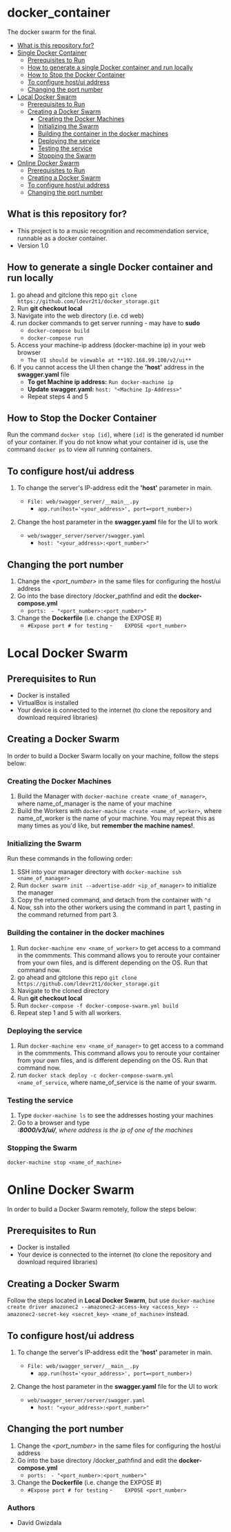 # docker_container
The docker swarm for the final.

- [What is this repository for?](#what-is-this-repository-for-)
- [Single Docker Container](#single-docker-container)
  * [Prerequisites to Run](#prerequisites-to-run)
  * [How to generate a single Docker container and run locally](#how-to-generate-a-single-docker-container-and-run-locally)
  * [How to Stop the Docker Container](#how-to-stop-the-docker-container)
  * [To configure host/ui address](#to-configure-host-ui-address)
  * [Changing the port number](#changing-the-port-number)
- [Local Docker Swarm](#local-docker-swarm)
  * [Prerequisites to Run](#prerequisites-to-run-1)
  * [Creating a Docker Swarm](#creating-a-docker-swarm)
    + [Creating the Docker Machines](#creating-the-docker-machines)
    + [Initializing the Swarm](#initializing-the-swarm)
    + [Building the container in the docker machines](#building-the-container-in-the-docker-machines)
    + [Deploying the service](#deploying-the-service)
    + [Testing the service](#testing-the-service)
    + [Stopping the Swarm](#stopping-the-swarm)
- [Online Docker Swarm](#online-docker-swarm)
  * [Prerequisites to Run](#prerequisites-to-run-2)
  * [Creating a Docker Swarm](#creating-a-docker-swarm-1)
  * [To configure host/ui address](#to-configure-host-ui-address-1)
  * [Changing the port number](#changing-the-port-number-1)

## What is this repository for? ##

* This project is to a music recognition and recommendation service, runnable as a docker container.
* Version 1.0

## How to generate a single Docker container and run locally ##
1. go ahead and gitclone this repo
`git clone https://github.com/ldevr2t1/docker_storage.git`
2. Run **git checkout local**
3. Navigate into the web directory (i.e. cd web)
4. run docker commands to get server running - may have to **sudo**
    * `docker-compose build`
    * `docker-compose run`
5. Access your machine-ip address (docker-machine ip) in your web browser
    * `The UI should be viewable at **192.168.99.100/v2/ui**`
6.  If you cannot access the UI then change the **'host'** address in the **swagger.yaml** file
    * **To get Machine ip address:** `Run docker-machine ip` 
    * **Update swagger.yaml:** `host: "<Machine Ip-Address>"`
    * Repeat steps 4 and 5

## How to Stop the Docker Container ##
Run the command `docker stop [id]`, where `[id]` is the generated id number of your container. If you do not know what your container id is, use the command `docker ps` to view all running containers.

## To configure host/ui address
1. To change the server's IP-address edit the **'host'** parameter in main.
    * `File: web/swagger_server/__main__.py`
        - `app.run(host='<your_address>', port=<port_number>)`
    
2. Change the host parameter in the **swagger.yaml** file for the UI to work
    * `web/swagger_server/server/swagger.yaml`
        - `host: "<your_address>:<port_number>"`

## Changing the port number
1. Change the *<port_number>* in the same files for configuring the host/ui address
2. Go into the base directory /docker_pathfind and edit the **docker-compose.yml**
    * `ports: ` 
        `- "<port_number>:<port_number>"`
3. Change the **Dockerfile** (i.e. change the EXPOSE #)
    * `#Expose port # for testing`
    -`    EXPOSE <port_number>`

# Local Docker Swarm #

## Prerequisites to Run ##
* Docker is installed
* VirtualBox is installed
* Your device is connected to the internet (to clone the repository and download required libraries)

## Creating a Docker Swarm ##

In order to build a Docker Swarm locally on your machine, follow the steps below:

### Creating the Docker Machines ###
1. Build the Manager with `docker-machine create <name_of_manager>`, where name_of_manager is the name of your machine
2. Build the Workers with `docker-machine create <name_of_worker>`, where name_of_worker is the name of your machine. You may repeat this as many times as you'd like, but **remember the machine names!**.

### Initializing the Swarm ###
Run these commands in the following order:
1. SSH into your manager directory with `docker-machine ssh <name_of_manager>`
2. Run `docker swarm init --advertise-addr <ip_of_manager>` to initialize the manager
3. Copy the returned command, and detach from the container with `^d`
4. Now, ssh into the other workers using the command in part 1, pasting in the command returned from part 3.

### Building the container in the docker machines ###
1. Run `docker-machine env <name_of_worker>` to get access to a command in the commments. This command allows you to reroute your container from your own files, and is different depending on the OS. Run that command now.
2. go ahead and gitclone this repo
`git clone https://github.com/ldevr2t1/docker_storage.git`
3. Navigate to the cloned directory
4. Run **git checkout local**
5. Run `docker-compose -f docker-compose-swarm.yml build`
6. Repeat step 1 and 5 with all workers.

### Deploying the service ### 
1. Run `docker-machine env <name_of_manager>` to get access to a command in the commments. This command allows you to reroute your container from your own files, and is different depending on the OS. Run that command now.
2. run `docker stack deploy -c docker-compose-swarm.yml <name_of_service`, where name_of_service is the name of your swarm.

### Testing the service ###
1. Type `docker-machine ls` to see the addresses hosting your machines
2. Go to a browser and type **<address>:8000/v3/ui/**, where address is the ip of one of the machines

### Stopping the Swarm ###
`docker-machine stop <name_of_machine>`

# Online Docker Swarm #

In order to build a Docker Swarm remotely, follow the steps below:

## Prerequisites to Run ##
* Docker is installed
* Your device is connected to the internet (to clone the repository and download required libraries)

## Creating a Docker Swarm ##
Follow the steps located in **Local Docker Swarm**, but use `docker-machine create driver amazonec2 --amazonec2-access-key <access_key> --amazonec2-secret-key <secret_key> <name_of_machine>` instead.


## To configure host/ui address ##
1. To change the server's IP-address edit the **'host'** parameter in main.
    * `File: web/swagger_server/__main__.py`
        - `app.run(host='<your_address>', port=<port_number>)`
    
2. Change the host parameter in the **swagger.yaml** file for the UI to work
    * `web/swagger_server/server/swagger.yaml`
        - `host: "<your_address>:<port_number>"`

## Changing the port number ##
1. Change the *<port_number>* in the same files for configuring the host/ui address
2. Go into the base directory /docker_pathfind and edit the **docker-compose.yml**
    * `ports: ` 
        `- "<port_number>:<port_number>"`
3. Change the **Dockerfile** (i.e. change the EXPOSE #)
    * `#Expose port # for testing`
    -`    EXPOSE <port_number>`

### Authors ###

* David Gwizdala

